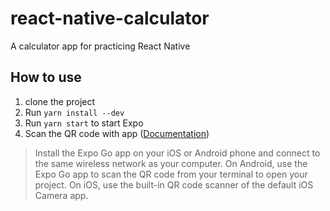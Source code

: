 # react-native-calculator

A calculator app for practicing React Native

## How to use

1. clone the project
2. Run `yarn install --dev`
3. Run `yarn start` to start Expo
4. Scan the QR code with app ([Documentation](https://reactnative.dev/docs/environment-setup))

> Install the Expo Go app on your iOS or Android phone and connect to the same wireless network as your computer. On Android, use the Expo Go app to scan the QR code from your terminal to open your project. On iOS, use the built-in QR code scanner of the default iOS Camera app.
